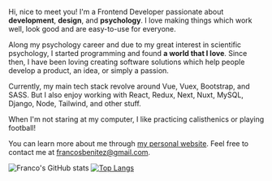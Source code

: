 Hi, nice to meet you! I'm a Frontend Developer passionate about **development**, **design**, and **psychology**. I love making things which work well, look good and are easy-to-use for everyone.

Along my psychology career and due to my great interest in scientific psychology, I started programming and found **a world that I love**. Since then, I have been loving creating software solutions which help people develop a product, an idea, or simply a passion.

Currently, my main tech stack revolve around Vue, Vuex, Bootstrap, and SASS. But I also enjoy working with React, Redux, Next, Nuxt, MySQL, Django, Node, Tailwind, and other stuff. 

When I'm not staring at my computer, I like practicing calisthenics or playing football!

You can learn more about me through [my personal website](https://www.francosbenitez.com/). Feel free to contact me at [francosbenitez@gmail.com](mailto:francosbenitez@gmail.com).

![Franco's GitHub stats](https://github-readme-stats.vercel.app/api?username=francosbenitez)
[![Top Langs](https://github-readme-stats.vercel.app/api/top-langs/?username=francosbenitez&layout=compact&exclude_repo=website&langs_count=6&hide=scss,powershell)](https://github.com/anuraghazra/github-readme-stats)


